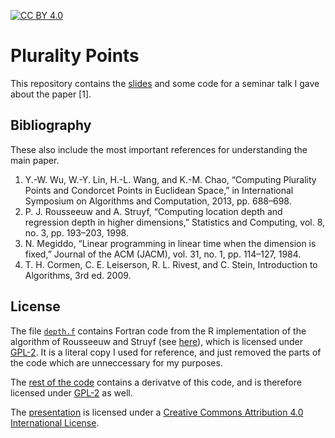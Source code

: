[![CC BY 4.0][cc-by-shield]][cc-by]

# Plurality Points

This repository contains the [slides](./presentation/presentation.pdf) and some code for a seminar talk I gave 
about the paper [1]. 

## Bibliography

These also include the most important references for understanding the main paper.

1. Y.-W. Wu, W.-Y. Lin, H.-L. Wang, and K.-M. Chao, “Computing Plurality Points and Condorcet Points in Euclidean Space,” in International Symposium on Algorithms and Computation, 2013, pp. 688–698.
2. P. J. Rousseeuw and A. Struyf, “Computing location depth and regression depth in higher dimensions,” Statistics and Computing, vol. 8, no. 3, pp. 193–203, 1998.
3. N. Megiddo, “Linear programming in linear time when the dimension is fixed,” Journal of the ACM (JACM), vol. 31, no. 1, pp. 114–127, 1984.
4. T. H. Cormen, C. E. Leiserson, R. L. Rivest, and C. Stein, Introduction to Algorithms, 3rd ed. 2009.


## License

The file [`depth.f`](./depth.f) contains Fortran code from the R implementation of the algorithm of Rousseeuw and Struyf
(see [here](https://CRAN.R-project.org/package=depth)), which is licensed under
[GPL-2](https://cran.r-project.org/web/licenses/GPL-2).  It is a literal copy I used for reference, and just removed the parts of the code which are unneccessary for my purposes.

The [rest of the code](./src) contains a derivatve of this code, and is therefore licensed under [GPL-2](https://cran.r-project.org/web/licenses/GPL-2) as well.

The [presentation](./presentation) is licensed under a
[Creative Commons Attribution 4.0 International License][cc-by].

[cc-by]: http://creativecommons.org/licenses/by/4.0/
[cc-by-shield]: https://img.shields.io/badge/License-CC%20BY%204.0-lightgrey.svg

